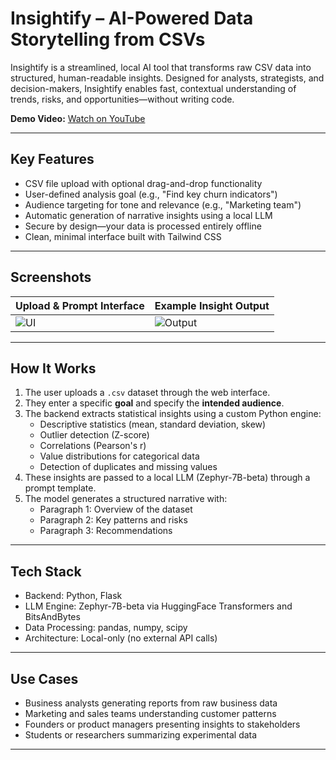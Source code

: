 # Insightify – AI-Powered Data Storytelling from CSVs

Insightify is a streamlined, local AI tool that transforms raw CSV data into structured, human-readable insights. Designed for analysts, strategists, and decision-makers, Insightify enables fast, contextual understanding of trends, risks, and opportunities—without writing code.

**Demo Video:** [Watch on YouTube](https://youtu.be/G_MMJpKSuwg)

---

## Key Features

- CSV file upload with optional drag-and-drop functionality
- User-defined analysis goal (e.g., "Find key churn indicators")
- Audience targeting for tone and relevance (e.g., "Marketing team")
- Automatic generation of narrative insights using a local LLM
- Secure by design—your data is processed entirely offline
- Clean, minimal interface built with Tailwind CSS

---

## Screenshots

| Upload & Prompt Interface | Example Insight Output |
|---------------------------|------------------------|
| ![UI](./screenshots/ui.png) | ![Output](./screenshots/output.png) |

---

## How It Works

1. The user uploads a `.csv` dataset through the web interface.
2. They enter a specific **goal** and specify the **intended audience**.
3. The backend extracts statistical insights using a custom Python engine:
   - Descriptive statistics (mean, standard deviation, skew)
   - Outlier detection (Z-score)
   - Correlations (Pearson's r)
   - Value distributions for categorical data
   - Detection of duplicates and missing values
4. These insights are passed to a local LLM (Zephyr-7B-beta) through a prompt template.
5. The model generates a structured narrative with:
   - Paragraph 1: Overview of the dataset
   - Paragraph 2: Key patterns and risks
   - Paragraph 3: Recommendations

---

## Tech Stack

- Backend: Python, Flask
- LLM Engine: Zephyr-7B-beta via HuggingFace Transformers and BitsAndBytes
- Data Processing: pandas, numpy, scipy
- Architecture: Local-only (no external API calls)

---

## Use Cases

- Business analysts generating reports from raw business data
- Marketing and sales teams understanding customer patterns
- Founders or product managers presenting insights to stakeholders
- Students or researchers summarizing experimental data

---
